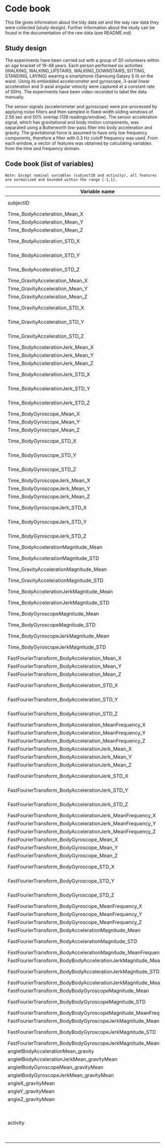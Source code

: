 # Code book
This file gives information about the tidy data set and the way raw data they were collected (study design).
Further information about the study can be found in the documentation of the raw data (see README.md) 

## Study design
The experiments have been carried out with a group of 30 volunteers within an age bracket of 19-48 years. Each person performed six activities (WALKING, WALKING_UPSTAIRS, WALKING_DOWNSTAIRS, SITTING, STANDING, LAYING) wearing a smartphone (Samsung Galaxy S II) on the waist. Using its embedded accelerometer and gyroscope, 3-axial linear acceleration and 3-axial angular velocity were captured at a constant rate of 50Hz. The experiments have been video-recorded to label the data manually. 

The sensor signals (accelerometer and gyroscope) were pre-processed by applying noise filters and then sampled in fixed-width sliding windows of 2.56 sec and 50% overlap (128 readings/window). The sensor acceleration signal, which has gravitational and body motion components, was separated using a Butterworth low-pass filter into body acceleration and gravity. The gravitational force is assumed to have only low frequency components, therefore a filter with 0.3 Hz cutoff frequency was used. From each window, a vector of features was obtained by calculating variables from the time and frequency domain.

## Code book (list of variables)
`Note: Except nominal variables (subjectID and activity), all features are normalized and bounded within the range [-1,1].`

Variable name | Unit | Description
--- | --- | ---
subjectID | nominal | Subject identifier. Values: [1-30]
Time_BodyAcceleration_Mean_X | g | Mean of the measure
Time_BodyAcceleration_Mean_Y | g | Mean of the measure
Time_BodyAcceleration_Mean_Z | g | Mean of the measure
Time_BodyAcceleration_STD_X | g | Standard deviation of the measure
Time_BodyAcceleration_STD_Y | g | Standard deviation of the measure
Time_BodyAcceleration_STD_Z | g | Standard deviation of the measure
Time_GravityAcceleration_Mean_X | g | Mean of the measure
Time_GravityAcceleration_Mean_Y | g | Mean of the measure
Time_GravityAcceleration_Mean_Z | g | Mean of the measure
Time_GravityAcceleration_STD_X | g | Standard deviation of the measure
Time_GravityAcceleration_STD_Y | g | Standard deviation of the measure
Time_GravityAcceleration_STD_Z | g | Standard deviation of the measure
Time_BodyAccelerationJerk_Mean_X | g | Mean of the measure
Time_BodyAccelerationJerk_Mean_Y | g | Mean of the measure
Time_BodyAccelerationJerk_Mean_Z | g | Mean of the measure
Time_BodyAccelerationJerk_STD_X | g | Standard deviation of the measure
Time_BodyAccelerationJerk_STD_Y | g | Standard deviation of the measure
Time_BodyAccelerationJerk_STD_Z | g | Standard deviation of the measure
Time_BodyGyroscope_Mean_X | rad/seg | Mean of the measure
Time_BodyGyroscope_Mean_Y | rad/seg | Mean of the measure
Time_BodyGyroscope_Mean_Z | rad/seg | Mean of the measure
Time_BodyGyroscope_STD_X | rad/seg | Standard deviation of the measure
Time_BodyGyroscope_STD_Y | rad/seg | Standard deviation of the measure
Time_BodyGyroscope_STD_Z | rad/seg | Standard deviation of the measure
Time_BodyGyroscopeJerk_Mean_X | rad/seg | Mean of the measure
Time_BodyGyroscopeJerk_Mean_Y | rad/seg | Mean of the measure
Time_BodyGyroscopeJerk_Mean_Z | rad/seg | Mean of the measure
Time_BodyGyroscopeJerk_STD_X | rad/seg | Standard deviation of the measure
Time_BodyGyroscopeJerk_STD_Y | rad/seg | Standard deviation of the measure
Time_BodyGyroscopeJerk_STD_Z | rad/seg | Standard deviation of the measure
Time_BodyAccelerationMagnitude_Mean | g | Mean of the measure
Time_BodyAccelerationMagnitude_STD | g | Standard deviation of the measure
Time_GravityAccelerationMagnitude_Mean | g | Mean of the measure
Time_GravityAccelerationMagnitude_STD | g | Standard deviation of the measure
Time_BodyAccelerationJerkMagnitude_Mean | g | Mean of the measure
Time_BodyAccelerationJerkMagnitude_STD | g | Standard deviation of the measure
Time_BodyGyroscopeMagnitude_Mean | rad/seg | Mean of the measure
Time_BodyGyroscopeMagnitude_STD | rad/seg | Standard deviation of the measure
Time_BodyGyroscopeJerkMagnitude_Mean | rad/seg | Mean of the measure
Time_BodyGyroscopeJerkMagnitude_STD | rad/seg | Standard deviation of the measure
FastFourierTransform_BodyAcceleration_Mean_X | g | Mean of the measure
FastFourierTransform_BodyAcceleration_Mean_Y | g | Mean of the measure
FastFourierTransform_BodyAcceleration_Mean_Z | g | Mean of the measure
FastFourierTransform_BodyAcceleration_STD_X | g | Standard deviation of the measure
FastFourierTransform_BodyAcceleration_STD_Y | g | Standard deviation of the measure
FastFourierTransform_BodyAcceleration_STD_Z | g | Standard deviation of the measure
FastFourierTransform_BodyAcceleration_MeanFrequency_X | g | Mean of the measure
FastFourierTransform_BodyAcceleration_MeanFrequency_Y | g | Mean of the measure
FastFourierTransform_BodyAcceleration_MeanFrequency_Z | g | Mean of the measure
FastFourierTransform_BodyAccelerationJerk_Mean_X | g | Mean of the measure
FastFourierTransform_BodyAccelerationJerk_Mean_Y | g | Mean of the measure
FastFourierTransform_BodyAccelerationJerk_Mean_Z | g | Mean of the measure
FastFourierTransform_BodyAccelerationJerk_STD_X | g | Standard deviation of the measure
FastFourierTransform_BodyAccelerationJerk_STD_Y | g | Standard deviation of the measure
FastFourierTransform_BodyAccelerationJerk_STD_Z | g | Standard deviation of the measure
FastFourierTransform_BodyAccelerationJerk_MeanFrequency_X | g | Mean of the measure
FastFourierTransform_BodyAccelerationJerk_MeanFrequency_Y | g | Mean of the measure
FastFourierTransform_BodyAccelerationJerk_MeanFrequency_Z | g | Mean of the measure
FastFourierTransform_BodyGyroscope_Mean_X | rad/seg | Mean of the measure
FastFourierTransform_BodyGyroscope_Mean_Y | rad/seg | Mean of the measure
FastFourierTransform_BodyGyroscope_Mean_Z | rad/seg | Mean of the measure
FastFourierTransform_BodyGyroscope_STD_X | rad/seg | Standard deviation of the measure
FastFourierTransform_BodyGyroscope_STD_Y | rad/seg | Standard deviation of the measure
FastFourierTransform_BodyGyroscope_STD_Z | rad/seg | Standard deviation of the measure
FastFourierTransform_BodyGyroscope_MeanFrequency_X | rad/seg | Mean of the measure
FastFourierTransform_BodyGyroscope_MeanFrequency_Y | rad/seg | Mean of the measure
FastFourierTransform_BodyGyroscope_MeanFrequency_Z | rad/seg | Mean of the measure
FastFourierTransform_BodyAccelerationMagnitude_Mean | g | Mean of the measure
FastFourierTransform_BodyAccelerationMagnitude_STD | g | Standard deviation of the measure
FastFourierTransform_BodyAccelerationMagnitude_MeanFrequency | g | Mean of the measure
FastFourierTransform_BodyBodyAccelerationJerkMagnitude_Mean | g | Mean of the measure
FastFourierTransform_BodyBodyAccelerationJerkMagnitude_STD | g | Standard deviation of the measure
FastFourierTransform_BodyBodyAccelerationJerkMagnitude_MeanFrequency | g | Mean of the measure
FastFourierTransform_BodyBodyGyroscopeMagnitude_Mean | rad/seg | Mean of the measure
FastFourierTransform_BodyBodyGyroscopeMagnitude_STD | rad/seg | Standard deviation of the measure
FastFourierTransform_BodyBodyGyroscopeMagnitude_MeanFrequency | rad/seg | Mean of the measure
FastFourierTransform_BodyBodyGyroscopeJerkMagnitude_Mean | rad/seg | Mean of the measure
FastFourierTransform_BodyBodyGyroscopeJerkMagnitude_STD | rad/seg | Standard deviation of the measure
FastFourierTransform_BodyBodyGyroscopeJerkMagnitude_MeanFrequency | rad/seg | Mean of the measure
angletBodyAccelerationMean_gravity | g | Mean of the measure
angletBodyAccelerationJerkMean_gravityMean | g | Mean of the measure
angletBodyGyroscopeMean_gravityMean | rad/seg | Mean of the measure
angletBodyGyroscopeJerkMean_gravityMean | rad/seg | Mean of the measure
angleX_gravityMean | - | Mean of the measure
angleY_gravityMean | - | Mean of the measure
angleZ_gravityMean | - | Mean of the measure
activity | nominal | Type of activiy. Values: WALKING; WALKING_UPSTAIRS; WALKING_DOWNSTAIRS; SITTING; STANDING; LAYING
